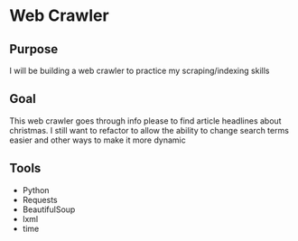 # Web Crawler

## Purpose

I will be building a web crawler to practice my scraping/indexing skills

## Goal

This web crawler goes through info please to find article headlines about christmas. I still want to refactor to allow the ability to change search terms easier and other ways to make it more dynamic

## Tools

- Python
- Requests
- BeautifulSoup
- lxml
- time

